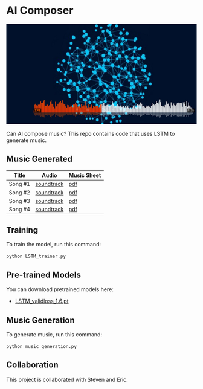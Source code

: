 # AI Composer
![](img/Artificial-Intelligence-MUSIC.jpg)

Can AI compose music? This repo contains code that uses LSTM to generate music.

## Music Generated
| Title       | Audio  | Music Sheet |
| ------------------ |---------------- | -------------- |
| Song #1  |[soundtrack](https://youtu.be/_klcRx61xO4)|[pdf](https://drive.google.com/file/d/1mSyXggpy0btoLSkP0Bfk1Wr3L7VDbD9W/view?usp=sharing)      |
| Song #2  |[soundtrack](https://youtu.be/y9gH0Zg4WZk)|[pdf](https://drive.google.com/file/d/1llE5zcu09FEKQW-Roes8Hxfq45oAF232/view?usp=sharing)      |
| Song #3  |[soundtrack](https://youtu.be/pTB6eP2VTQA)|[pdf](https://drive.google.com/file/d/1hojev8zJbceeRrc4TAaN6jQtu7dE76bU/view?usp=sharing)      |
| Song #4 |[soundtrack](https://youtu.be/4-Uk61gyPHA)|[pdf](https://drive.google.com/file/d/1cby4REE5XCTsPggfAQV5J20twqzsn2Ui/view?usp=sharing)      |


## Training
To train the model, run this command:
```
python LSTM_trainer.py
```


## Pre-trained Models
You can download pretrained models here:
- [LSTM_validloss_1.6.pt](LSTM_validloss_1.6.pt)

## Music Generation
To generate music, run this command:
```
python music_generation.py
```

## Collaboration
This project is collaborated with Steven and Eric.
